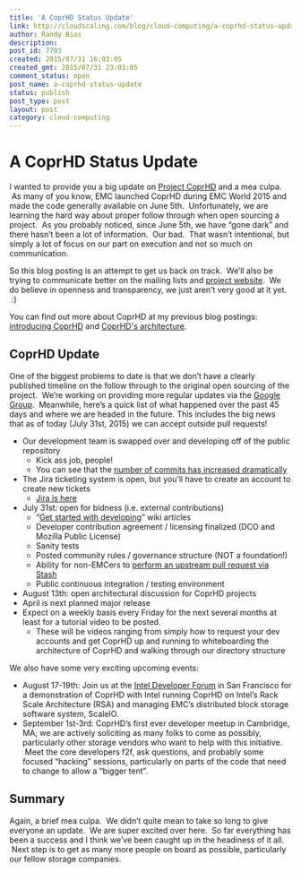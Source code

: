 ```yaml
---
title: 'A CoprHD Status Update'
link: http://cloudscaling.com/blog/cloud-computing/a-coprhd-status-update/
author: Randy Bias
description: 
post_id: 7793
created: 2015/07/31 16:03:05
created_gmt: 2015/07/31 23:03:05
comment_status: open
post_name: a-coprhd-status-update
status: publish
post_type: post
layout: post
category: cloud-computing
---
```


# A CoprHD Status Update

I wanted to provide you a big update on [Project CoprHD](http://coprhd.github.io) and a mea culpa.  As many of you know, EMC launched CoprHD during EMC World 2015 and made the code generally available on June 5th.  Unfortunately, we are learning the hard way about proper follow through when open sourcing a project.  As you probably noticed, since June 5th, we have “gone dark” and there hasn’t been a lot of information.  Our bad.  That wasn’t intentional, but simply a lot of focus on our part on execution and not so much on communication.

So this blog posting is an attempt to get us back on track.  We’ll also be trying to communicate better on the mailing lists and [project website](https://coprhd.atlassian.net/wiki).  We do believe in openness and transparency, we just aren’t very good at it yet.  :)

You can find out more about CoprHD at my previous blog postings: [introducing CoprHD](/blog/cloud-computing/introducing-coprhd-copperhead-the-cornerstone-of-a-software-defined-future/) and [CoprHD's architecture](http://cloudscaling.com/blog/cloud-computing/project-coprhds-architecture/).

## CoprHD Update

One of the biggest problems to date is that we don’t have a clearly published timeline on the follow through to the original open sourcing of the project.  We’re working on providing more regular updates via the [Google Group](https://groups.google.com/forum/#!forum/coprhddevsupport).  Meanwhile, here’s a quick list of what happened over the past 45 days and where we are headed in the future. This includes the big news that as of today (July 31st, 2015) we can accept outside pull requests!

  * Our development team is swapped over and developing off of the public repository 
    * Kick ass job, people!
    * You can see that the [number of commits has increased dramatically](https://github.com/CoprHD/coprhd-controller/graphs/contributors)
  * The Jira ticketing system is open, but you’ll have to create an account to create new tickets 
    * [Jira is here](https://coprhd.atlassian.net/browse/COP-13138?jql=)
  * July 31st: open for bidness (i.e. external contributions) 
    * “[Get started with developing](https://coprhd.atlassian.net/wiki/display/COP/Getting+started+guide+for+developers)” wiki articles
    * Developer contribution agreement / licensing finalized (DCO and Mozilla Public License)
    * Sanity tests
    * Posted community rules / governance structure (NOT a foundation!)
    * Ability for non-EMCers to [perform an upstream pull request via Stash](https://review.coprhd.org/projects/CH/repos/coprhd-controller/commits)
    * Public continuous integration / testing environment
  * August 13th: open architectural discussion for CoprHD projects
  * April is next planned major release
  * Expect on a weekly basis every Friday for the next several months at least for a tutorial video to be posted. 
    * These will be videos ranging from simply how to request your dev accounts and get CoprHD up and running to whiteboarding the architecture of CoprHD and walking through our directory structure

We also have some very exciting upcoming events:

  * August 17-19th: Join us at the [Intel Developer Forum](https://www-ssl.intel.com/content/www/us/en/intel-developer-forum-idf/san-francisco/2015/idf-2015-san-francisco.html) in San Francisco for a demonstration of CoprHD with Intel running CoprHD on Intel’s Rack Scale Architecture (RSA) and managing EMC’s distributed block storage software system, ScaleIO.
  * September 1st-3rd: CoprHD’s first ever developer meetup in Cambridge, MA; we are actively soliciting as many folks to come as possibly, particularly other storage vendors who want to help with this initiative.  Meet the core developers f2f, ask questions, and probably some focused “hacking” sessions, particularly on parts of the code that need to change to allow a “bigger tent”.

## Summary

Again, a brief mea culpa.  We didn’t quite mean to take so long to give everyone an update.  We are super excited over here.  So far everything has been a success and I think we’ve been caught up in the headiness of it all.  Next step is to get as many more people on board as possible, particularly our fellow storage companies.